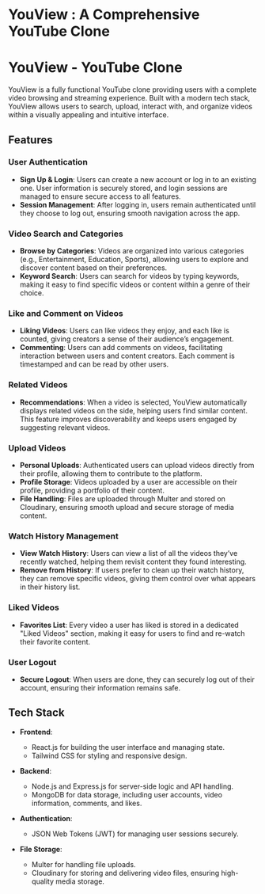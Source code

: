# YouView : A Comprehensive YouTube Clone

# YouView - YouTube Clone

YouView is a fully functional YouTube clone providing users with a complete video browsing and streaming experience. Built with a modern tech stack, YouView allows users to search, upload, interact with, and organize videos within a visually appealing and intuitive interface.

## Features

### User Authentication
- **Sign Up & Login**: Users can create a new account or log in to an existing one. User information is securely stored, and login sessions are managed to ensure secure access to all features.
- **Session Management**: After logging in, users remain authenticated until they choose to log out, ensuring smooth navigation across the app.

### Video Search and Categories
- **Browse by Categories**: Videos are organized into various categories (e.g., Entertainment, Education, Sports), allowing users to explore and discover content based on their preferences.
- **Keyword Search**: Users can search for videos by typing keywords, making it easy to find specific videos or content within a genre of their choice.

### Like and Comment on Videos
- **Liking Videos**: Users can like videos they enjoy, and each like is counted, giving creators a sense of their audience’s engagement.
- **Commenting**: Users can add comments on videos, facilitating interaction between users and content creators. Each comment is timestamped and can be read by other users.

### Related Videos
- **Recommendations**: When a video is selected, YouView automatically displays related videos on the side, helping users find similar content. This feature improves discoverability and keeps users engaged by suggesting relevant videos.

### Upload Videos
- **Personal Uploads**: Authenticated users can upload videos directly from their profile, allowing them to contribute to the platform.
- **Profile Storage**: Videos uploaded by a user are accessible on their profile, providing a portfolio of their content.
- **File Handling**: Files are uploaded through Multer and stored on Cloudinary, ensuring smooth upload and secure storage of media content.

### Watch History Management
- **View Watch History**: Users can view a list of all the videos they’ve recently watched, helping them revisit content they found interesting.
- **Remove from History**: If users prefer to clean up their watch history, they can remove specific videos, giving them control over what appears in their history list.

### Liked Videos
- **Favorites List**: Every video a user has liked is stored in a dedicated "Liked Videos" section, making it easy for users to find and re-watch their favorite content.

### User Logout
- **Secure Logout**: When users are done, they can securely log out of their account, ensuring their information remains safe.

## Tech Stack

- **Frontend**: 
  - React.js for building the user interface and managing state.
  - Tailwind CSS for styling and responsive design.

- **Backend**: 
  - Node.js and Express.js for server-side logic and API handling.
  - MongoDB for data storage, including user accounts, video information, comments, and likes.

- **Authentication**:
  - JSON Web Tokens (JWT) for managing user sessions securely.

- **File Storage**:
  - Multer for handling file uploads.
  - Cloudinary for storing and delivering video files, ensuring high-quality media storage.
